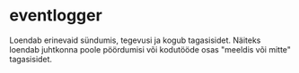 # eventlogger
 Loendab erinevaid sündumis, tegevusi ja kogub tagasisidet. Näiteks loendab juhtkonna poole pöördumisi või kodutööde osas "meeldis või mitte" tagasisidet.
